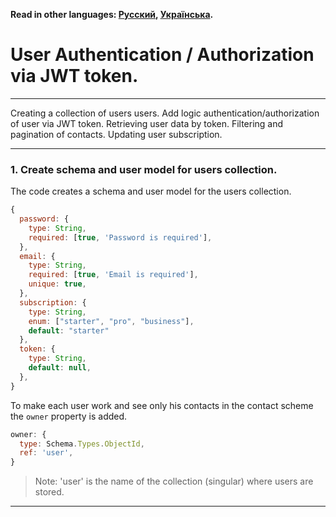**Read in other languages: [Русский](../README.md),
[Українська](./README.ua.md).**

# User Authentication / Authorization via JWT token.

---

Creating a collection of users users. Add logic authentication/authorization of
user via JWT token. Retrieving user data by token. Filtering and pagination of
contacts. Updating user subscription.

---

### 1. Create schema and user model for users collection.

The code creates a schema and user model for the users collection.

```js
{
  password: {
    type: String,
    required: [true, 'Password is required'],
  },
  email: {
    type: String,
    required: [true, 'Email is required'],
    unique: true,
  },
  subscription: {
    type: String,
    enum: ["starter", "pro", "business"],
    default: "starter"
  },
  token: {
    type: String,
    default: null,
  },
}
```

To make each user work and see only his contacts in the contact scheme the
`owner` property is added.

```js
owner: {
  type: Schema.Types.ObjectId,
  ref: 'user',
}
```

> Note: 'user' is the name of the collection (singular) where users are stored.

---
